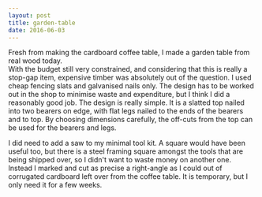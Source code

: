 ```yaml
---
layout: post
title: garden-table
date: 2016-06-03
---
```

Fresh from making the cardboard coffee table, I made a garden table from real wood today.  
With the budget still very constrained, and considering that this is really a stop-gap item, 
expensive timber was absolutely out of the question.  I used cheap fencing slats and galvanised
nails only.  The design has to be worked out in the shop to minimise waste and expenditure, 
but I think I did a reasonably good job.  The design is really simple.  It is a slatted top
nailed into two bearers on edge, with flat legs nailed to the ends of the bearers and to top.
By choosing dimensions carefully, the off-cuts from the top can be used for the bearers and
legs.

I did need to add a saw to my minimal tool kit.  A square would have been useful too, but
there is a steel framing square amongst the tools that are being shipped over, so I didn't
want to waste money on another one.  Instead I marked and cut as precise a right-angle as I 
could out of corrugated cardboard left over from the coffee table.  It is temporary, but I
only need it for a few weeks.
